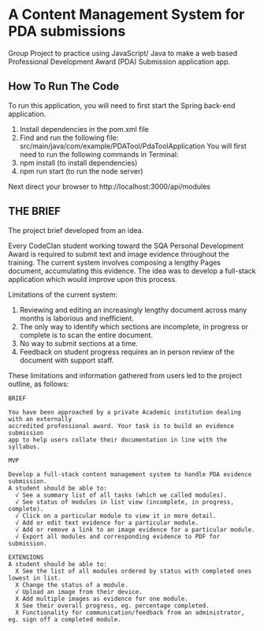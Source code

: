 # A Content Management System for PDA submissions
Group Project to practice using JavaScript/ Java to make a web based Professional Development Award (PDA) Submission application app.

## How To Run The Code

To run this application, you will need to first start the Spring back-end application.
1. Install dependencies in the pom.xml file
2. Find and run the following file: src/main/java/com/example/PDATool/PdaToolApplication
You will first need to run the following commands in Terminal:
3. npm install (to install dependencies)
4. npm run start (to run the node server)

Next direct your browser to http://localhost:3000/api/modules

## THE BRIEF

The project brief developed from an idea.

Every CodeClan student working toward the SQA Personal Development Award is required to submit text and image evidence throughout the training. The current system involves composing a lengthy Pages document, accumulating this evidence. The idea was to develop a full-stack application which would improve upon this process.

Limitations of the current system:
1. Reviewing and editing an increasingly lengthy document across many months is laborious and inefficient.
2. The only way to identify which sections are incomplete, in progress or complete is to scan the entire document.
3. No way to submit sections at a time.
4. Feedback on student progress requires an in person review of the document with support staff.

These limitations and information gathered from users led to the project outline, as follows:
```
BRIEF

You have been approached by a private Academic institution dealing with an externally
accredited professional award. Your task is to build an evidence submission
app to help users collate their documentation in line with the syllabus.

MVP

Develop a full-stack content management system to handle PDA evidence submission.
A student should be able to:
  √ See a summary list of all tasks (which we called modules).
  √ See status of modules in list view (incomplete, in progress, complete).
  √ Click on a particular module to view it in more detail.
  √ Add or edit text evidence for a particular module.
  √ Add or remove a link to an image evidence for a particular module.
  √ Export all modules and corresponding evidence to PDF for submission.

EXTENSIONS
A student should be able to:
  X See the list of all modules ordered by status with completed ones lowest in list.
  X Change the status of a module.
  √ Upload an image from their device.
  X Add multiple images as evidence for one module.
  X See their overall progress, eg. percentage completed.
  X Functionality for communication/feedback from an administrator, eg. sign off a completed module.

```
